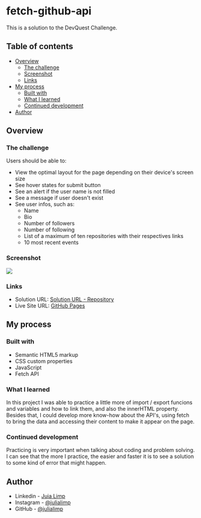 # fetch-github-api
This is a solution to the DevQuest Challenge.

## Table of contents

- [Overview](#overview)
  - [The challenge](#the-challenge)
  - [Screenshot](#screenshot)
  - [Links](#links)
- [My process](#my-process)
  - [Built with](#built-with)
  - [What I learned](#what-i-learned)
  - [Continued development](#continued-development)
- [Author](#author)

## Overview

### The challenge

Users should be able to:

- View the optimal layout for the page depending on their device's screen size
- See hover states for submit button
- See an alert if the user name is not filled
- See a message if user doesn't exist
- See user infos, such as:
    - Name
    - Bio
    - Number of followers
    - Number of following
    - List of a maximum of ten repositories with their respectives links
    - 10 most recent events

### Screenshot
<a href="#" target="_blank">
  <img src="./src/images/gif-desktop-js-avancado.gif">
</a>

### Links

- Solution URL: [Solution URL - Repository](https://github.com/julialimp/quest-javascript-avancado)
- Live Site URL: [GitHub Pages](https://julialimp.github.io/quest-javascript-avancado/)

## My process

### Built with

- Semantic HTML5 markup
- CSS custom properties
- JavaScript
- Fetch API

### What I learned

In this project I was able to practice a little more of import / export funcions and variables and how to link them, and also the innerHTML property. Besides that, I could develop more know-how about the API's, using fetch to bring the data and accessing their content to make it appear on the page.

### Continued development

Practicing is very important when talking about coding and problem solving. I can see that the more I practice, the easier and faster it is to see a solution to some kind of error that might happen.


## Author

- Linkedin - [Juia Limp](https://www.linkedin.com/in/julia-limp-de-almeida-675953121?lipi=urn%3Ali%3Apage%3Ad_flagship3_profile_view_base_contact_details%3BZJi4VgNnTlSIG5FKPrpXAg%3D%3D)
- Instagram - [@julialimp](https://www.instagram.com/julialimp)
- GitHub - [@julialimp](https://github.com/julialimp)


